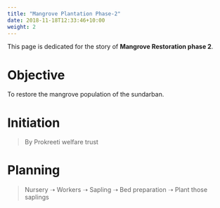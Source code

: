 ```yaml
---
title: "Mangrove Plantation Phase-2"
date: 2018-11-18T12:33:46+10:00
weight: 2
---
```


This page is dedicated for the story of **Mangrove Restoration phase 2**.

# Objective
To restore the mangrove population of the sundarban. 

# Initiation
> By Prokreeti welfare trust

# Planning
> Nursery ➝ Workers ➝ Sapling ➝ Bed preparation ➝ Plant those saplings
